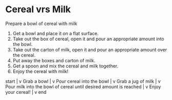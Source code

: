 # Cereal vrs Milk

Prepare a bowl of cereal with milk


1. Get a bowl and place it on a flat surface.
2. Take out the box of cereal, open it and pour an appropriate amount into the bowl.
3. Take out the carton of milk, open it and pour an appropriate amount over the cereal.
4. Put away the boxes and carton of milk.
5. Get a spoon and mix the cereal and milk together.
6. Enjoy the cereal with milk!


start
|
v
Grab a bowl
|
v
Pour cereal into the bowl
|
v
Grab a jug of milk
|
v
Pour milk into the bowl of cereal until desired amount is reached
|
v
Enjoy your cereal!
|
v
end
 

